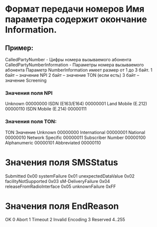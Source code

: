 # Формат передачи номеров Имя  параметра содержит окончание Information.
## Пример:
CalledPartyNumber - Цифры номера вызываемого абонента
CalledPartyNumberInformation - Параметры номера вызываемого абонента
Параметр NumberInformation имеет размер от 1 до 3 байт.
1 байт – значение NPI
2 байт – значение TON (если есть)
3 байт – значение Screening
### Значения поля NPI
Unknown 00000000
ISDN (E163/E164) 00000001
Land Mobile (E.212) 00000110
ISDN Mobile (E.214) 00000111
### Значения поля TON:
TON Значение
Unknown 00000000
International 00000001
National 00000010
Network Specific 00000011
Subscriber Number 00000100
Alphanumeric 00000101
Abbreviated 00000110

# Значения поля SMSStatus
Submitted 0x00
systemFailure 0x01
unexpectedDataValue 0x02
facilityNotSupported 0x03
sM-DeliveryFailure 0x04
releaseFromRadioInterface 0x05
unknownFailure 0xFF

# Значения поля EndReason
OK 0
Abort 1
Timeout 2
Invalid Encoding 3
Reserved 4..255